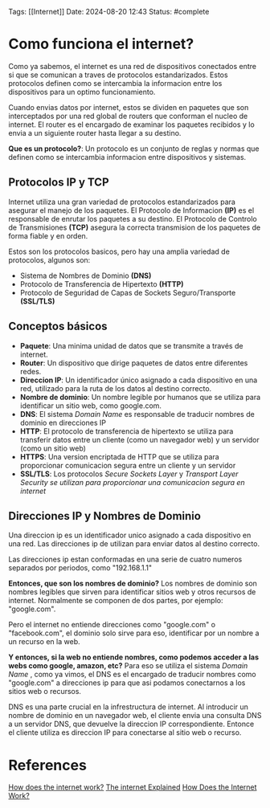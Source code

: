 Tags: [[Internet]]
Date: 2024-08-20 12:43
Status: #complete  
# Como funciona el internet?

Como ya sabemos, el internet es una red de dispositivos conectados entre si que se comunican a traves de protocolos estandarizados. Estos protocolos definen como se intercambia la informacion entre los dispositivos para un optimo funcionamiento.

Cuando envias datos por internet, estos se dividen en paquetes que son interceptados por una red global de routers que conforman el nucleo de internet. El router es el encargado de examinar los paquetes recibidos y lo envia a un siguiente router hasta llegar a su destino.

__Que es un protocolo?__:
Un protocolo es un conjunto de reglas y normas que definen como se intercambia informacion entre dispositivos y sistemas.

## Protocolos IP y TCP

Internet utiliza una gran variedad de protocolos estandarizados para asegurar el manejo de los paquetes. El Protocolo de Informacion __(IP)__ es el responsable de enrutar los paquetes a su destino. El Protocolo de Controlo de Transmisiones __(TCP)__ asegura la correcta transmision de los paquetes de forma fiable y en orden.

Estos son los protocolos basicos, pero hay una amplia variedad de protocolos, algunos son:
- Sistema de Nombres de Dominio __(DNS)__
- Protocolo de Transferencia de Hipertexto __(HTTP)__
- Protocolo de Seguridad de Capas de Sockets Seguro/Transporte __(SSL/TLS)__

## Conceptos básicos

- __Paquete__: Una minima unidad de datos que se transmite a través de internet.
- __Router__: Un dispositivo que dirige paquetes de datos entre diferentes redes.
- __Direccion IP__: Un identificador único asignado a cada dispositivo en una red, utilizado para la ruta de los datos al destino correcto.
- __Nombre de dominio__: Un nombre legible por humanos que se utiliza para identificar un sitio web, como google.com.
- __DNS__: El sistema *Domain Name* es responsable de traducir nombres de dominio en direcciones IP
- __HTTP__: El protocolo de transferencia de hipertexto se utiliza para transferir datos entre un cliente (como un navegador web) y un servidor (como un sitio web)
- __HTTPS__: Una version encriptada de HTTP que se utiliza para proporcionar comunicacion segura entre un cliente y un servidor
- __SSL/TLS__: Los protocolos *Secure Sockets Layer* y *Transport Layer Security se utilizan para proporcionar una comunicacion segura en internet* 

## Direcciones IP y Nombres de Dominio

Una direccion ip es un identificador unico asignado a cada dispositivo en una red. Las direcciones ip de utilizan para enviar datos al destino correcto.

Las direcciones ip estan conformadas en una serie de cuatro numeros separados por periodos, como "192.168.1.1"

__Entonces, que son los nombres de dominio?__
Los nombres de dominio son nombres legibles que sirven para identificar sitios web y otros recursos de internet.
Normalmente se componen de dos partes, por ejemplo: "google.com".

Pero el internet no entiende direcciones como "google.com" o "facebook.com", el dominio solo sirve para eso, identificar por un nombre a un recurso en la web.

__Y entonces, si la web no entiende nombres, como podemos acceder a las webs como google, amazon, etc?__
Para eso se utiliza el sistema *Domain Name* , como ya vimos, el DNS es el encargado de traducir nombres como "google.com"  a direcciones ip para que asi podamos conectarnos a los sitios web o recursos. 

DNS es una parte crucial en la infrestructura de internet. Al introducir un nombre de dominio en un navegador web, el cliente envia una consulta DNS a un servidor DNS, que devuelve la direccion IP correspondiente. Entonce el cliente utiliza es direccion IP para conectarse al sitio web o recurso.

# References
[How does the internet work?](https://cs.fyi/guide/how-does-internet-work)
[The internet Explained](https://www.vox.com/2014/6/16/18076282/the-internet)
[How Does the Internet Work?](http://web.stanford.edu/class/msande91si/www-spr04/readings/week1/InternetWhitepaper.htm)